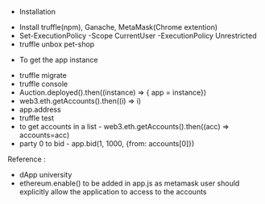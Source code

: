 * Installation
- Install truffle(npm), Ganache, MetaMask(Chrome extention)
- Set-ExecutionPolicy -Scope CurrentUser -ExecutionPolicy Unrestricted
- truffle unbox pet-shop

* To get the app instance
- truffle migrate
- truffle console
- Auction.deployed().then((instance) => { app = instance})
- web3.eth.getAccounts().then((i) => i)
- app.address
- truffle test
- to get accounts in a list - web3.eth.getAccounts().then((acc) => accounts=acc)
- party 0 to bid - app.bid(1, 1000, {from: accounts[0]})

Reference :
- dApp university
- ethereum.enable() to be added in app.js as metamask user should explicitly allow the application to access to the accounts